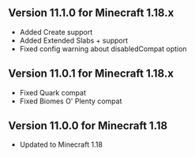 ## Version 11.1.0 for Minecraft 1.18.x

- Added Create support
- Added Extended Slabs + support
- Fixed config warning about disabledCompat option

## Version 11.0.1 for Minecraft 1.18.x

- Fixed Quark compat
- Fixed Biomes O' Plenty compat

## Version 11.0.0 for Minecraft 1.18

- Updated to Minecraft 1.18